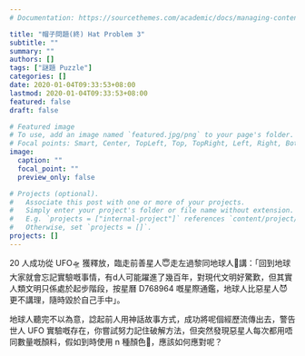 ```yaml
---
# Documentation: https://sourcethemes.com/academic/docs/managing-content/

title: "帽子問題(終) Hat Problem 3"
subtitle: ""
summary: ""
authors: []
tags: ["謎題 Puzzle"]
categories: []
date: 2020-01-04T09:33:53+08:00
lastmod: 2020-01-04T09:33:53+08:00
featured: false
draft: false

# Featured image
# To use, add an image named `featured.jpg/png` to your page's folder.
# Focal points: Smart, Center, TopLeft, Top, TopRight, Left, Right, BottomLeft, Bottom, BottomRight.
image:
  caption: ""
  focal_point: ""
  preview_only: false

# Projects (optional).
#   Associate this post with one or more of your projects.
#   Simply enter your project's folder or file name without extension.
#   E.g. `projects = ["internal-project"]` references `content/project/deep-learning/index.md`.
#   Otherwise, set `projects = []`.
projects: []
---
```

20 人成功從 UFO🛸 獲釋放，臨走前善星人😇走左過黎同地球人🥺講：「回到地球大家就會忘記實驗嘅事情，有d人可能躍進了幾百年，對現代文明好驚歎，但其實人類文明只係處於起步階段，按星曆 D768964 嘅星際通鑑，地球人比惡星人😈更不講理，隨時毀於自己手中」。

地球人聽完不以為意，諗起前人用神話故事方式，成功將呢個經歷流傳出去，警告世人 UFO 實驗嘅存在，你嘗試努力記住破解方法，但突然發現惡星人每次都用唔同數量嘅顏料，假如到時使用 n 種顏色🎨，應該如何應對呢？